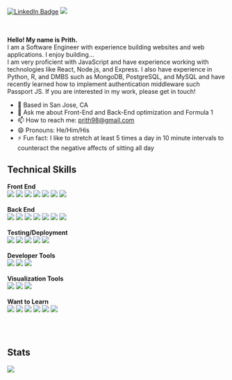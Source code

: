 
[![LinkedIn Badge](https://img.shields.io/badge/LinkedIn-Profile-informational?style=flat&logo=linkedin&logoColor=white&color=007EC6)](https://www.linkedin.com/in/prith-jaganathan-b1ab65132/)
<img src="https://img.shields.io/github/followers/boring-profile?style=social">

<br><br>
**Hello! My name is Prith.**
<br>
I am a Software Engineer with experience building websites and web applications. I enjoy building...
<br>
I am very proficient with JavaScript and have experience working with technologies like React, Node.js, and Express. I also have experience in Python, R, and DMBS such as MongoDB, PostgreSQL, and MySQL and have recently learned how to implement authentication middleware such Passport JS. If you are interested in my work, please get in touch!
<br>
- 📍 Based in San Jose, CA
- 💬 Ask me about Front-End and Back-End optimization and Formula 1
- 📫 How to reach me: prith98@gmail.com
- 😄 Pronouns: He/Him/His
- ⚡ Fun fact: I like to stretch at least 5 times a day in 10 minute intervals to counteract the negative affects of sitting all day

## Technical Skills
**Front End**<br>
<img src="https://img.shields.io/badge/JavaScript-323330?style=for-the-badge&logo=javascript&logoColor=F7DF1E">
<img src="https://img.shields.io/badge/React-20232A?style=for-the-badge&logo=react&logoColor=61DAFB">
<img src="https://img.shields.io/badge/Python-FFD43B?style=for-the-badge&logo=python&logoColor=blue">
<img src="https://img.shields.io/badge/Webpack-8DD6F9?style=for-the-badge&logo=Webpack&logoColor=black">
<img src="https://img.shields.io/badge/Babel-F9DC3E?style=for-the-badge&logo=babel&logoColor=white">
<img src="https://img.shields.io/badge/HTML5-E34F26?style=for-the-badge&logo=html5&logoColor=white">
<img src="https://img.shields.io/badge/CSS3-1572B6?style=for-the-badge&logo=css3&logoColor=white">
<br><br>
**Back End**<br>
<img src="https://img.shields.io/badge/Node.js-339933?style=for-the-badge&logo=nodedotjs&logoColor=white">
<img src="https://img.shields.io/badge/Express.js-000000?style=for-the-badge&logo=express&logoColor=white">
<img src="https://img.shields.io/badge/AWS-FF9900?style=for-the-badge&logo=amazonaws&logoColor=white">
<img src="https://img.shields.io/badge/Nginx-009639?style=for-the-badge&logo=nginx&logoColor=white">
<img src="https://img.shields.io/badge/PostgreSQL-316192?style=for-the-badge&logo=postgresql&logoColor=white">
<img src="https://img.shields.io/badge/MySQL-005C84?style=for-the-badge&logo=mysql&logoColor=white">
<img src="https://img.shields.io/badge/MongoDB-4EA94B?style=for-the-badge&logo=mongodb&logoColor=white">
<br><br>
**Testing/Deployment**<br>
<img src="https://img.shields.io/badge/Jest-C21325?style=for-the-badge&logo=jest&logoColor=white">
<img src="https://img.shields.io/badge/Mocha-8D6748?style=for-the-badge&logo=Mocha&logoColor=white">
<img src="https://img.shields.io/badge/chai-A30701?style=for-the-badge&logo=chai&logoColor=white">
<img src="https://img.shields.io/badge/Heroku-430098?style=for-the-badge&logo=heroku&logoColor=white">
<img src="https://img.shields.io/badge/Docker-2CA5E0?style=for-the-badge&logo=docker&logoColor=white">
<br><br>
**Developer Tools**<br>
<img src="https://img.shields.io/badge/GIT-E44C30?style=for-the-badge&logo=git&logoColor=white">
<img src="https://img.shields.io/badge/npm-CB3837?style=for-the-badge&logo=npm&logoColor=white">
<img src="https://img.shields.io/badge/VIM-%2311AB00.svg?&style=for-the-badge&logo=vim&logoColor=white">
<br><br>
**Visualization Tools**<br>
<img src="https://img.shields.io/badge/R-4682B4?style=for-the-badge&logo=r&logoColor=white">
<img src="https://img.shields.io/badge/Tableau-FDA172?style=for-the-badge&logo=tableau&logoColor=white">
<img src="https://img.shields.io/badge/Matplotlib-59BFFF?style=for-the-badge&logo=matplotlib&logoColor=white">
<br><br>
**Want to Learn**<br>
<img src="https://img.shields.io/badge/TypeScript-007ACC?style=for-the-badge&logo=typescript&logoColor=white">
<img src="https://img.shields.io/badge/ThreeJs-black?style=for-the-badge&logo=three.js&logoColor=white">
<img src="https://img.shields.io/badge/Vue.js-35495E?style=for-the-badge&logo=vuedotjs&logoColor=4FC08D">
<img src="https://img.shields.io/badge/Ruby-CC342D?style=for-the-badge&logo=ruby&logoColor=white">
<img src="https://img.shields.io/badge/Go-FFFDD0?style=for-the-badge&logo=go&logoColor=white">
<img src="https://img.shields.io/badge/Java-1FBED6?style=for-the-badge&logo=java&logoColor=white">

<br><br>
## Stats
![](https://github-profile-summary-cards.vercel.app/api/cards/profile-details?username=prith98&theme=vue)
